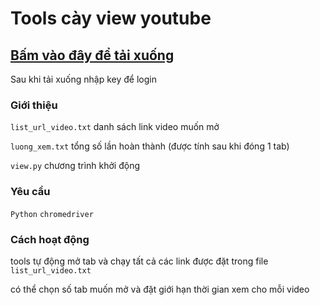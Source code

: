 # Tools cày view youtube 
## [Bấm vào đây để tải xuống]()

Sau khi tải xuống nhập key để login

### Giới thiệu
`list_url_video.txt` danh sách link video muốn mở 

`luong_xem.txt` tổng số lần hoàn thành (được tính sau khi đóng 1 tab)

`view.py` chương trình khởi động

### Yêu cầu
`Python`
`chromedriver`

### Cách hoạt động 
tools tự động mở tab và chạy tất cả các link được đặt trong file `list_url_video.txt`

có thể chọn số tab muốn mở và đặt giới hạn thời gian xem cho mỗi video 


